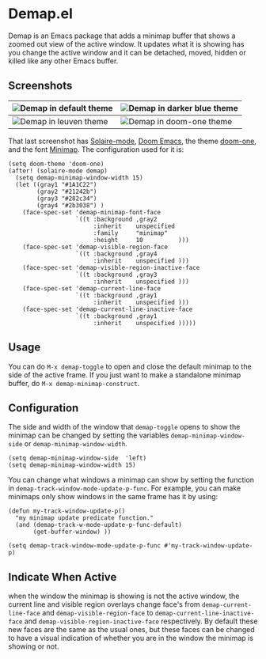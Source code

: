Demap.el
========

Demap is an Emacs package that adds a minimap buffer that shows a zoomed out view
of the active window. It updates what it is showing has you change the active
window and it can be detached, moved, hidden or killed like any other Emacs
buffer.

Screenshots
-----------

![Demap in default theme](https://drive.google.com/uc?export=view&id=1BewWlI9-GsihrRZzMpgY54iLu9SrWUVc) | ![Demap in darker blue theme](https://drive.google.com/uc?export=view&id=15wQ8ReWQM7h0ROxHaEV8C277IPwN1axw)
-|-
![Demap in leuven theme](https://drive.google.com/uc?export=view&id=1VLprbi2G9TJiBcu19ma-EpyeLjNxsz7L) | ![Demap in doom-one theme](https://drive.google.com/uc?export=view&id=1i2z4dBbZnyLZqLzJEvaXIeIXmNz-FeIC) 

That last screenshot has [Solaire-mode](https://github.com/hlissner/emacs-solaire-mode), [Doom Emacs](https://github.com/hlissner/doom-emacs), the theme [doom-one](https://github.com/doomemacs/themes), and the font [Minimap](https://github.com/davestewart/minimap-font). The configuration used for it is:
``` emacs-lisp
(setq doom-theme 'doom-one)
(after! (solaire-mode demap)
  (setq demap-minimap-window-width 15)
  (let ((gray1 "#1A1C22")
        (gray2 "#21242b")
        (gray3 "#282c34")
        (gray4 "#2b3038") )
    (face-spec-set 'demap-minimap-font-face
                   `((t :background ,gray2
                        :inherit    unspecified
                        :family     "minimap"
                        :height     10          )))
    (face-spec-set 'demap-visible-region-face
                   `((t :background ,gray4
                        :inherit    unspecified )))
    (face-spec-set 'demap-visible-region-inactive-face
                   `((t :background ,gray3
                        :inherit    unspecified )))
    (face-spec-set 'demap-current-line-face
                   `((t :background ,gray1
                        :inherit    unspecified )))
    (face-spec-set 'demap-current-line-inactive-face
                   `((t :background ,gray1
                        :inherit    unspecified )))))

```

Usage
-----

You can do `M-x demap-toggle` to open and close the default minimap to the
side of the active frame. If you just want to make a standalone minimap buffer, do
`M-x demap-minimap-construct`.

Configuration
-------------

The side and width of the window that `demap-toggle` opens to show the
minimap can be changed by setting the variables `demap-minimap-window-side` or
`demap-minimap-window-width`. 

``` emacs-lisp
(setq demap-minimap-window-side  'left)
(setq demap-minimap-window-width 15)
```

You can change what windows a minimap can show by setting the function in
`demap-track-window-mode-update-p-func`. For example, you can make minimaps only
show windows in the same frame has it by using:

``` emacs-lisp
(defun my-track-window-update-p()
  "my minimap update predicate function."
  (and (demap-track-w-mode-update-p-func-default)
       (get-buffer-window) ))

(setq demap-track-window-mode-update-p-func #'my-track-window-update-p)
```

Indicate When Active
--------------------

when the window the minimap is showing is not the active window, the current
line and visible region overlays change face's from `demap-current-line-face`
and `demap-visible-region-face` to `demap-current-line-inactive-face` and
`demap-visible-region-inactive-face` respectively. By default these new faces are
the same as the usual ones, but these faces can be changed to have a visual
indication of whether you are in the window the minimap is showing or not.
